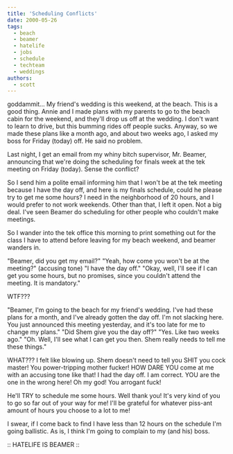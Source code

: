 ```yaml
---
title: 'Scheduling Conflicts'
date: 2000-05-26
tags:
  - beach
  - beamer
  - hatelife
  - jobs
  - schedule
  - techteam
  - weddings
authors:
  - scott
---
```


goddammit... My friend's wedding is this weekend, at the beach. This is a good thing. Annie and I made plans with my parents to go to the beach cabin for the weekend, and they'll drop us off at the wedding. I don't want to learn to drive, but this bumming rides off people sucks. Anyway, so we made these plans like a month ago, and about two weeks ago, I asked my boss for Friday (today) off. He said no problem.

Last night, I get an email from my whiny bitch supervisor, Mr. Beamer, announcing that we're doing the scheduling for finals week at the tek meeting on Friday (today). Sense the conflict?

So I send him a polite email informing him that I won't be at the tek meeting because I have the day off, and here is my finals schedule, could he please try to get me some hours? I need in the neighborhood of 20 hours, and I would prefer to not work weekends. Other than that, I left it open. Not a big deal. I've seen Beamer do scheduling for other people who couldn't make meetings.

So I wander into the tek office this morning to print something out for the class I have to attend before leaving for my beach weekend, and beamer wanders in.

"Beamer, did you get my email?" "Yeah, how come you won't be at the meeting?" (accusing tone) "I have the day off." "Okay, well, I'll see if I can get you some hours, but no promises, since you couldn't attend the meeting. It is mandatory."

WTF???

"Beamer, I'm going to the beach for my friend's wedding. I've had these plans for a month, and I've already gotten the day off. I'm not slacking here. You just announced this meeting yesterday, and it's too late for me to change my plans." "Did Shem give you the day off?" "Yes. Like two weeks ago." "Oh. Well, I'll see what I can get you then. Shem really needs to tell me these things."

WHAT??? I felt like blowing up. Shem doesn't need to tell you SHIT you cock master! You power-tripping mother fucker! HOW DARE YOU come at me with an accusing tone like that! I had the day off. I am correct. YOU are the one in the wrong here! Oh my god! You arrogant fuck!

He'll TRY to schedule me some hours. Well thank you! It's very kind of you to go so far out of your way for me! I'll be grateful for whatever piss-ant amount of hours you choose to a lot to me!

I swear, if I come back to find I have less than 12 hours on the schedule I'm going ballistic. As is, I think I'm going to complain to my (and his) boss.

:: HATELIFE IS BEAMER ::
